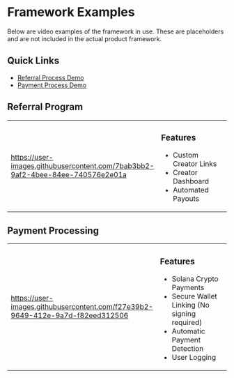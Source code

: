 # Framework Examples

Below are video examples of the framework in use. These are placeholders and are not included in the actual product framework.

## Quick Links
- [Referral Process Demo](#referral-program)
- [Payment Process Demo](#payment-processing)

## Referral Program

<table>
<tr>
<td width="60%">

https://user-images.githubusercontent.com/7bab3bb2-9af2-4bee-84ee-740576e2e01a

</td>
<td width="40%" valign="top">

### Features
- Custom Creator Links
- Creator Dashboard
- Automated Payouts

</td>
</tr>
</table>

## Payment Processing

<table>
<tr>
<td width="60%">

https://user-images.githubusercontent.com/f27e39b2-9649-412e-9a7d-f82eed312506

</td>
<td width="40%" valign="top">

### Features
- Solana Crypto Payments
- Secure Wallet Linking (No signing required)
- Automatic Payment Detection
- User Logging

</td>
</tr>
</table>


